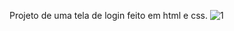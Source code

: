 Projeto de uma tela de login feito em html e css. 
![1](https://user-images.githubusercontent.com/121720820/210461492-4f4b149d-ebb2-4384-99b5-52d65131233d.png)
